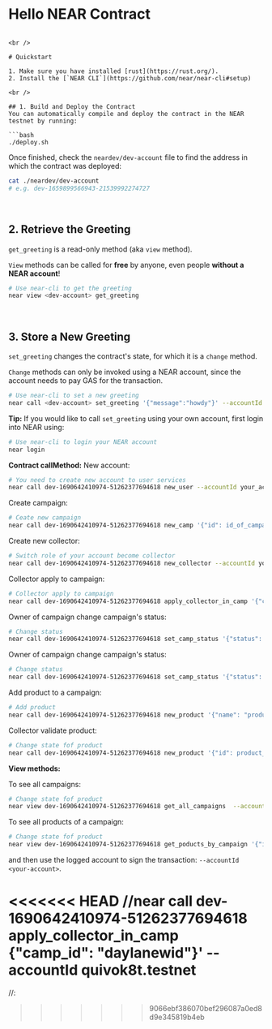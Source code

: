# Hello NEAR Contract


```

<br />

# Quickstart

1. Make sure you have installed [rust](https://rust.org/).
2. Install the [`NEAR CLI`](https://github.com/near/near-cli#setup)

<br />

## 1. Build and Deploy the Contract
You can automatically compile and deploy the contract in the NEAR testnet by running:

```bash
./deploy.sh
```

Once finished, check the `neardev/dev-account` file to find the address in which the contract was deployed:

```bash
cat ./neardev/dev-account
# e.g. dev-1659899566943-21539992274727
```

<br />

## 2. Retrieve the Greeting

`get_greeting` is a read-only method (aka `view` method).

`View` methods can be called for **free** by anyone, even people **without a NEAR account**!

```bash
# Use near-cli to get the greeting
near view <dev-account> get_greeting
```

<br />

## 3. Store a New Greeting
`set_greeting` changes the contract's state, for which it is a `change` method.

`Change` methods can only be invoked using a NEAR account, since the account needs to pay GAS for the transaction.

```bash
# Use near-cli to set a new greeting
near call <dev-account> set_greeting '{"message":"howdy"}' --accountId <dev-account>
```

**Tip:** If you would like to call `set_greeting` using your own account, first login into NEAR using:

```bash
# Use near-cli to login your NEAR account
near login
```
**Contract callMethod:**
New account:
```bash
# You need to create new account to user services
near call dev-1690642410974-51262377694618 new_user --accountId your_account_id
```
Create campaign:
```bash
# Ceate new campaign
near call dev-1690642410974-51262377694618 new_camp '{"id": id_of_campaign, "fund": pool stake, "title": title_of_campaign, "content": description_of_campaign, "image": link_of_image, "amount": total_product_expected, "init_time": init_time_of_campaign, "deadline": deadline_of_campaign}'  --accountId your_account_id --amount pool stake token
```

Create new collector:
```bash
# Switch role of your account become collector
near call dev-1690642410974-51262377694618 new_collector --accountId your_account_id
```

Collector apply to campaign:
```bash
# Collector apply to campaign
near call dev-1690642410974-51262377694618 apply_collector_in_camp '{"camp_id": id_of_campaign}"  --accountId your_account_id --amount your stake(10% of pool stake of campaign)
```

Owner of campaign change campaign's status:
```bash
# Change status
near call dev-1690642410974-51262377694618 set_camp_status '{"status": new_status,""camp_id": id_of_campaign}"  --accountId your_account_id 
```

Owner of campaign change campaign's status:
```bash
# Change status
near call dev-1690642410974-51262377694618 set_camp_status '{"status": new_status,""camp_id": id_of_campaign}"  --accountId your_account_id 
```


Add product to a campaign:
```bash
# Add product
near call dev-1690642410974-51262377694618 new_product '{"name": "product_name","description": "your products description","image": "link of image", "total_supply": 8, "camp_id": "daylanewid"}' --accountId your_accountId
```

Collector validate product:
```bash
# Change state fof product
near call dev-1690642410974-51262377694618 new_product '{"id": product_id, "camp_id": id of campaign, "status": bool_value}' --accountId your_accountId
```

**View methods:**

To see all campaigns:
```bash
# Change state fof product
near view dev-1690642410974-51262377694618 get_all_campaigns  --accountId your_accountId
```

To see all products of a campaign:
```bash
# Change state fof product
near view dev-1690642410974-51262377694618 get_poducts_by_campaign '{"id": campaign_id}'  --accountId your_accountId
```

and then use the logged account to sign the transaction: `--accountId <your-account>`.
<!-- //user init product->Product(campaign_id)
//expected: 
//-Campaign: be created -> calculate progress -> calculate percentage of producer's product-> end campaign -> send token to producer and collector
//done: 
//-Campaign: be created campaign
//-Producer: create user -> push product
//-Collector: create user-> register collector -> apply to an campaign -> validate
//-product: be created-> be validated -> be confirmed
//*  reward: % đóng góp * fund = 80% producer + 20% collector
//fix update camp


f37d33c078512841956918576d4b0aa849fc7d96251d4b8dec67502fa461b828 -->

<<<<<<< HEAD
//near call dev-1690642410974-51262377694618 apply_collector_in_camp {"camp_id": "daylanewid"}'  --accountId quivok8t.testnet
=======
//:
>>>>>>> 9066ebf386070bef296087a0ed8d9e345819b4eb
